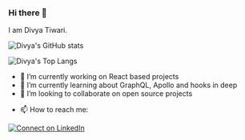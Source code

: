 ### Hi there 👋

I am Divya Tiwari.


<!-- **divyatiwari5/divyatiwari5** is a ✨ _special_ ✨ repository because its `README.md` (this file) appears on your GitHub profile.

Here are some ideas to get you started: -->

![Divya's GitHub stats](https://github-readme-stats.vercel.app/api?username=divyatiwari5&count_private=true&show_icons=true&theme=tokyonight)

![Divya's Top Langs](https://github-readme-stats.vercel.app/api/top-langs/?username=divyatiwari5&theme=tokyonight)


- 🔭 I’m currently working on React based projects
- 🌱 I’m currently learning about GraphQL, Apollo and hooks in deep
- 👯 I’m looking to collaborate on open source projects
<!-- - 🤔 I’m looking for help with ...
- 💬 Ask me about ... -->
- 📫 How to reach me: 

[![Connect on LinkedIn](https://img.shields.io/badge/--linkedin?label=LinkedIn&logo=LinkedIn&style=social)](https://www.linkedin.com/in/divyatiwari5/)

<!-- 
- 😄 Pronouns: ...
- ⚡ Fun fact: ... -->
